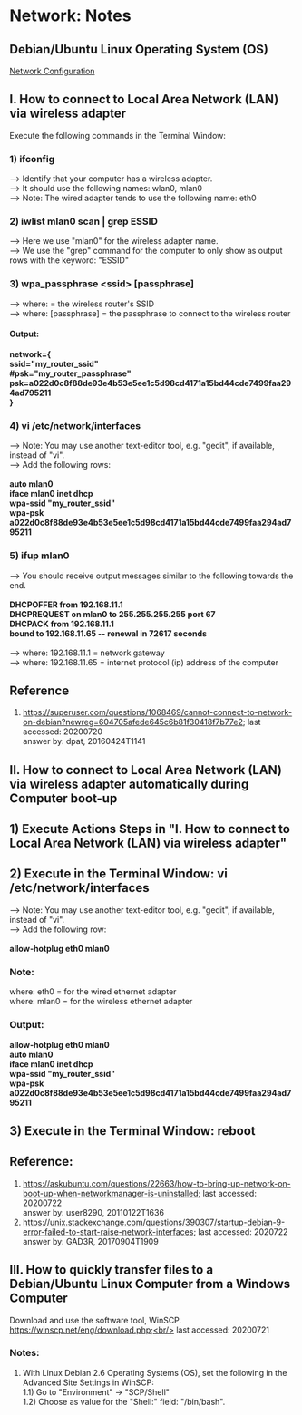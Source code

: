 # Network: Notes
## Debian/Ubuntu Linux Operating System (OS)
[Network Configuration](https://wiki.debian.org/NetworkConfiguration#Setting_up_an_Ethernet_Interface)

## I. How to connect to Local Area Network (LAN) via wireless adapter
Execute the following commands in the Terminal Window:
### 1) ifconfig
--> Identify that your computer has a wireless adapter.<br/>
--> It should use the following names: wlan0, mlan0<br/>
--> Note: The wired adapter tends to use the following name: eth0<br/>
### 2) iwlist mlan0 scan | grep ESSID
--> Here we use "mlan0" for the wireless adapter name.<br/>
--> We use the "grep" command for the computer to only show as output rows with the keyword: "ESSID"
### 3) wpa_passphrase \<ssid> [passphrase]
--> where: <ssid> = the wireless router's SSID<br/>
--> where: [passphrase] = the passphrase to connect to the wireless router
  
#### Output:

<b>
network={<br/>
  ssid="my_router_ssid"<br/>
  #psk="my_router_passphrase"<br/>
  psk=a022d0c8f88de93e4b53e5ee1c5d98cd4171a15bd44cde7499faa294ad795211<br/>
}
</b>

### 4) vi /etc/network/interfaces
--> Note: You may use another text-editor tool, e.g. "gedit", if available, instead of "vi".<br/>
--> Add the following rows:<br/><br/>
<b>
auto mlan0<br/>
iface mlan0 inet dhcp<br/>
  wpa-ssid "my_router_ssid"<br/>
  wpa-psk a022d0c8f88de93e4b53e5ee1c5d98cd4171a15bd44cde7499faa294ad795211<br/>
</b>

### 5) ifup mlan0
--> You should receive output messages similar to the following towards the end.<br/><br/>
<b>
  DHCPOFFER from 192.168.11.1<br/>
  DHCPREQUEST on mlan0 to 255.255.255.255 port 67<br/>
  DHCPACK from 192.168.11.1<br/>
  bound to 192.168.11.65 -- renewal in 72617 seconds<br/>
</b>  
--> where: 192.168.11.1 = network gateway<br/>
--> where: 192.168.11.65 = internet protocol (ip) address of the computer<br/>

## Reference
1) https://superuser.com/questions/1068469/cannot-connect-to-network-on-debian?newreg=604705afede645c6b81f30418f7b77e2;
last accessed: 20200720<br/>
answer by: dpat, 20160424T1141

## II. How to connect to Local Area Network (LAN) via wireless adapter automatically during Computer boot-up
## 1) Execute Actions Steps in "I. How to connect to Local Area Network (LAN) via wireless adapter"
## 2) Execute in the Terminal Window: vi /etc/network/interfaces
--> Note: You may use another text-editor tool, e.g. "gedit", if available, instead of "vi".<br/>
--> Add the following row:<br/><br/>
<b>
allow-hotplug eth0 mlan0
</b>

### Note:
where: eth0 = for the wired ethernet adapter<br/>
where: mlan0 = for the wireless ethernet adapter

### Output:
<b>
allow-hotplug eth0 mlan0<br/>
auto mlan0<br/>
iface mlan0 inet dhcp<br/>
  wpa-ssid "my_router_ssid"<br/>
  wpa-psk a022d0c8f88de93e4b53e5ee1c5d98cd4171a15bd44cde7499faa294ad795211<br/>
</b>

## 3) Execute in the Terminal Window: reboot

## Reference:
1) https://askubuntu.com/questions/22663/how-to-bring-up-network-on-boot-up-when-networkmanager-is-uninstalled;
last accessed: 20200722<br/>
answer by: user8290, 20110122T1636
2) https://unix.stackexchange.com/questions/390307/startup-debian-9-error-failed-to-start-raise-network-interfaces;
last accessed: 2020722<br/>
answer by: GAD3R, 20170904T1909

## III. How to quickly transfer files to a Debian/Ubuntu Linux Computer from a Windows Computer
Download and use the software tool, WinSCP.<br/>
https://winscp.net/eng/download.php;<br/>
last accessed: 20200721
### Notes:
1) With Linux Debian 2.6 Operating Systems (OS), set the following in the Advanced Site Settings in WinSCP:<br/>
1.1) Go to "Environment" -> "SCP/Shell"<br/>
1.2) Choose as value for the "Shell:" field: "/bin/bash".


